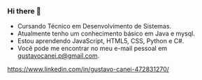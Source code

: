 ### Hi there 👋
  
-  Cursando Técnico em Desenvolvimento de Sistemas.
-  Atualmente tenho um conhecimento básico em Java e mysql.
-  Estou aprendendo JavaScript, HTML5, CSS, Python e C#.
-  Você pode me encontrar no meu e-mail pessoal em gustavocanei.p@gmail.com.

https://www.linkedin.com/in/gustavo-canei-472831270/
